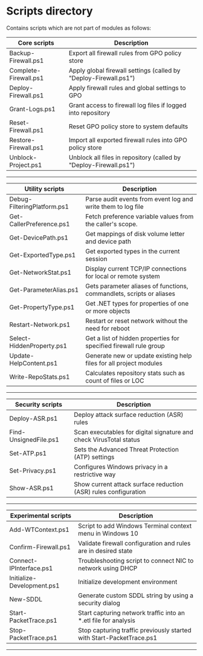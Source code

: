 
# Scripts directory

Contains scripts which are not part of modules as follows:

| Core scripts          | Description                                                       |
| --------------------- | ----------------------------------------------------------------- |
| Backup-Firewall.ps1   | Export all firewall rules from GPO policy store                   |
| Complete-Firewall.ps1 | Apply global firewall settings (called by "Deploy-Firewall.ps1")  |
| Deploy-Firewall.ps1   | Apply firewall rules and global settings to GPO                   |
| Grant-Logs.ps1        | Grant access to firewall log files if logged into repository      |
| Reset-Firewall.ps1    | Reset GPO policy store to system defaults                         |
| Restore-Firewall.ps1  | Import all exported firewall rules into GPO policy store          |
| Unblock-Project.ps1   | Unblock all files in repository (called by "Deploy-Firewall.ps1") |

---

| Utility scripts             | Description                                                          |
| --------------------------- | -------------------------------------------------------------------- |
| Debug-FilteringPlatform.ps1 | Parse audit events from event log and write them to log file         |
| Get-CallerPreference.ps1    | Fetch preference variable values from the caller's scope.            |
| Get-DevicePath.ps1          | Get mappings of disk volume letter and device path                   |
| Get-ExportedType.ps1        | Get exported types in the current session                            |
| Get-NetworkStat.ps1         | Display current TCP/IP connections for local or remote system        |
| Get-ParameterAlias.ps1      | Gets parameter aliases of functions, commandlets, scripts or aliases |
| Get-PropertyType.ps1        | Get .NET types for properties of one or more objects                 |
| Restart-Network.ps1         | Restart or reset network without the need for reboot                 |
| Select-HiddenProperty.ps1   | Get a list of hidden properties for specified firewall rule group    |
| Update-HelpContent.ps1      | Generate new or update existing help files for all project modules   |
| Write-RepoStats.ps1         | Calculates repository stats such as count of files or LOC            |

---

| Security scripts      | Description                                                        |
| --------------------- | ------------------------------------------------------------------ |
| Deploy-ASR.ps1        | Deploy attack surface reduction (ASR) rules                        |
| Find-UnsignedFile.ps1 | Scan executables for digital signature and check VirusTotal status |
| Set-ATP.ps1           | Sets the Advanced Threat Protection (ATP) settings                 |
| Set-Privacy.ps1       | Configures Windows privacy in a restrictive way                    |
| Show-ASR.ps1          | Show current attack surface reduction (ASR) rules configuration    |

---

| Experimental scripts       | Description                                                          |
| -------------------------- | -------------------------------------------------------------------- |
| Add-WTContext.ps1          | Script to add Windows Terminal context menu in Windows 10            |
| Confirm-Firewall.ps1       | Validate firewall configuration and rules are in desired state       |
| Connect-IPInterface.ps1    | Troubleshooting script to connect NIC to network using DHCP          |
| Initialize-Development.ps1 | Initialize development environment                                   |
| New-SDDL                   | Generate custom SDDL string by using a security dialog               |
| Start-PacketTrace.ps1      | Start capturing network traffic into an *.etl file for analysis      |
| Stop-PacketTrace.ps1       | Stop capturing traffic previously started with Start-PacketTrace.ps1 |

---
